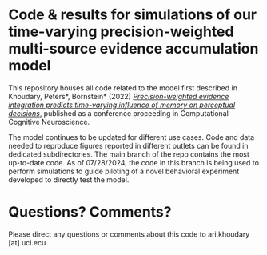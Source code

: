 # Code & results for simulations of our time-varying precision-weighted multi-source evidence accumulation model

This repository houses all code related to the model first described in Khoudary, Peters*, Bornstein* (2022) [_Precision-weighted evidence integration predicts time-varying influence of memory on perceptual decisions_](https://aaron.bornstein.org/cv/pubs/2022_kpb_ccn.pdf), published as a conference proceeding in Computational Cognitive Neuroscience.

The model continues to be updated for different use cases. Code and data needed to reproduce figures reported in different outlets can be found in dedicated subdirectories. The main branch of the repo contains the most up-to-date code. As of 07/28/2024, the code in this branch is being used to perform simulations to guide piloting of a novel behavioral experiment developed to directly test the model. 

# Questions? Comments?
Please direct any questions or comments about this code to ari.khoudary [at] uci.ecu

